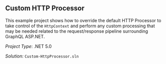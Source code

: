 ﻿## Custom HTTP Processor

This example project shows how to override the default HTTP Processor to take control of the `HttpContext` and perform any custom processing that may be needed related to the request/response pipeline surrounding GraphQL ASP.NET.

_Project Type_: .NET 5.0

_Solution:_ `Custom-HttpProcessor.sln`
